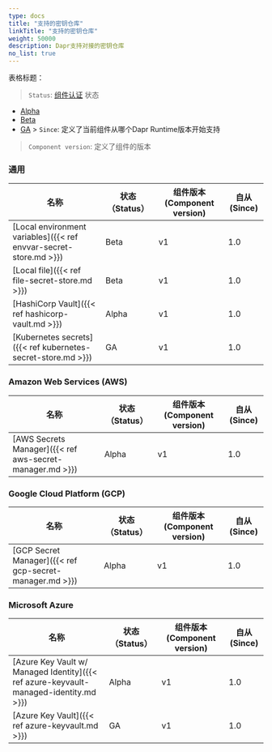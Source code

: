 ```yaml
---
type: docs
title: "支持的密钥仓库"
linkTitle: "支持的密钥仓库"
weight: 50000
description: Dapr支持对接的密钥仓库
no_list: true
---
```


表格标题：

> `Status`: [组件认证]({{X28X}}) 状态
  - [Alpha]({{X17X}})
  - [Beta]({{X19X}})
  - [GA]({{X21X}}) > `Since`: 定义了当前组件从哪个Dapr Runtime版本开始支持

> `Component version`: 定义了组件的版本

### 通用

| 名称                                                                | 状态 （Status） | 组件版本(Component version) | 自从(Since) |
| ----------------------------------------------------------------- | ----------- | ----------------------- | --------- |
| [Local environment variables]({{< ref envvar-secret-store.md >}}) | Beta        | v1                      | 1.0       |
| [Local file]({{< ref file-secret-store.md >}})                    | Beta        | v1                      | 1.0       |
| [HashiCorp Vault]({{< ref hashicorp-vault.md >}})                 | Alpha       | v1                      | 1.0       |
| [Kubernetes secrets]({{< ref kubernetes-secret-store.md >}})      | GA          | v1                      | 1.0       |

### Amazon Web Services (AWS)

| 名称                                                       | 状态 （Status） | 组件版本(Component version) | 自从(Since) |
| -------------------------------------------------------- | ----------- | ----------------------- | --------- |
| [AWS Secrets Manager]({{< ref aws-secret-manager.md >}}) | Alpha       | v1                      | 1.0       |

### Google Cloud Platform (GCP)

| 名称                                                      | 状态 （Status） | 组件版本(Component version) | 自从(Since) |
| ------------------------------------------------------- | ----------- | ----------------------- | --------- |
| [GCP Secret Manager]({{< ref gcp-secret-manager.md >}}) | Alpha       | v1                      | 1.0       |

### Microsoft Azure

| 名称                                                                                    | 状态 （Status） | 组件版本(Component version) | 自从(Since) |
| ------------------------------------------------------------------------------------- | ----------- | ----------------------- | --------- |
| [Azure Key Vault w/ Managed Identity]({{< ref azure-keyvault-managed-identity.md >}}) | Alpha       | v1                      | 1.0       |
| [Azure Key Vault]({{< ref azure-keyvault.md >}})                                      | GA          | v1                      | 1.0       |
